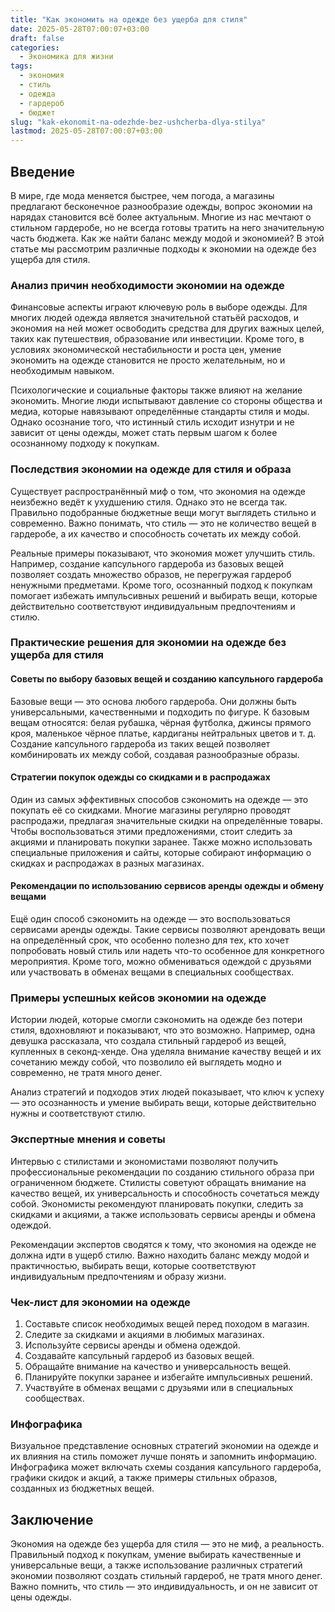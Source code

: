 ```yaml
---
title: "Как экономить на одежде без ущерба для стиля"
date: 2025-05-28T07:00:07+03:00
draft: false
categories:
  - Экономика для жизни
tags:
  - экономия
  - стиль
  - одежда
  - гардероб
  - бюджет
slug: "kak-ekonomit-na-odezhde-bez-ushcherba-dlya-stilya"
lastmod: 2025-05-28T07:00:07+03:00
---
```


## Введение

В мире, где мода меняется быстрее, чем погода, а магазины предлагают бесконечное разнообразие одежды, вопрос экономии на нарядах становится всё более актуальным. Многие из нас мечтают о стильном гардеробе, но не всегда готовы тратить на него значительную часть бюджета. Как же найти баланс между модой и экономией? В этой статье мы рассмотрим различные подходы к экономии на одежде без ущерба для стиля.

### Анализ причин необходимости экономии на одежде

Финансовые аспекты играют ключевую роль в выборе одежды. Для многих людей одежда является значительной статьёй расходов, и экономия на ней может освободить средства для других важных целей, таких как путешествия, образование или инвестиции. Кроме того, в условиях экономической нестабильности и роста цен, умение экономить на одежде становится не просто желательным, но и необходимым навыком.

Психологические и социальные факторы также влияют на желание экономить. Многие люди испытывают давление со стороны общества и медиа, которые навязывают определённые стандарты стиля и моды. Однако осознание того, что истинный стиль исходит изнутри и не зависит от цены одежды, может стать первым шагом к более осознанному подходу к покупкам.

### Последствия экономии на одежде для стиля и образа

Существует распространённый миф о том, что экономия на одежде неизбежно ведёт к ухудшению стиля. Однако это не всегда так. Правильно подобранные бюджетные вещи могут выглядеть стильно и современно. Важно понимать, что стиль — это не количество вещей в гардеробе, а их качество и способность сочетать их между собой.

Реальные примеры показывают, что экономия может улучшить стиль. Например, создание капсульного гардероба из базовых вещей позволяет создать множество образов, не перегружая гардероб ненужными предметами. Кроме того, осознанный подход к покупкам помогает избежать импульсивных решений и выбирать вещи, которые действительно соответствуют индивидуальным предпочтениям и стилю.

### Практические решения для экономии на одежде без ущерба для стиля

#### Советы по выбору базовых вещей и созданию капсульного гардероба

Базовые вещи — это основа любого гардероба. Они должны быть универсальными, качественными и подходить по фигуре. К базовым вещам относятся: белая рубашка, чёрная футболка, джинсы прямого кроя, маленькое чёрное платье, кардиганы нейтральных цветов и т. д. Создание капсульного гардероба из таких вещей позволяет комбинировать их между собой, создавая разнообразные образы.

#### Стратегии покупок одежды со скидками и в распродажах

Один из самых эффективных способов сэкономить на одежде — это покупать её со скидками. Многие магазины регулярно проводят распродажи, предлагая значительные скидки на определённые товары. Чтобы воспользоваться этими предложениями, стоит следить за акциями и планировать покупки заранее. Также можно использовать специальные приложения и сайты, которые собирают информацию о скидках и распродажах в разных магазинах.

#### Рекомендации по использованию сервисов аренды одежды и обмену вещами

Ещё один способ сэкономить на одежде — это воспользоваться сервисами аренды одежды. Такие сервисы позволяют арендовать вещи на определённый срок, что особенно полезно для тех, кто хочет попробовать новый стиль или надеть что-то особенное для конкретного мероприятия. Кроме того, можно обмениваться одеждой с друзьями или участвовать в обменах вещами в специальных сообществах.

### Примеры успешных кейсов экономии на одежде

Истории людей, которые смогли сэкономить на одежде без потери стиля, вдохновляют и показывают, что это возможно. Например, одна девушка рассказала, что создала стильный гардероб из вещей, купленных в секонд-хенде. Она уделяла внимание качеству вещей и их сочетанию между собой, что позволило ей выглядеть модно и современно, не тратя много денег.

Анализ стратегий и подходов этих людей показывает, что ключ к успеху — это осознанность и умение выбирать вещи, которые действительно нужны и соответствуют стилю.

### Экспертные мнения и советы

Интервью с стилистами и экономистами позволяют получить профессиональные рекомендации по созданию стильного образа при ограниченном бюджете. Стилисты советуют обращать внимание на качество вещей, их универсальность и способность сочетаться между собой. Экономисты рекомендуют планировать покупки, следить за скидками и акциями, а также использовать сервисы аренды и обмена одеждой.

Рекомендации экспертов сводятся к тому, что экономия на одежде не должна идти в ущерб стилю. Важно находить баланс между модой и практичностью, выбирать вещи, которые соответствуют индивидуальным предпочтениям и образу жизни.

### Чек-лист для экономии на одежде

1. Составьте список необходимых вещей перед походом в магазин.
2. Следите за скидками и акциями в любимых магазинах.
3. Используйте сервисы аренды и обмена одеждой.
4. Создавайте капсульный гардероб из базовых вещей.
5. Обращайте внимание на качество и универсальность вещей.
6. Планируйте покупки заранее и избегайте импульсивных решений.
7. Участвуйте в обменах вещами с друзьями или в специальных сообществах.

### Инфографика

Визуальное представление основных стратегий экономии на одежде и их влияния на стиль поможет лучше понять и запомнить информацию. Инфографика может включать схемы создания капсульного гардероба, графики скидок и акций, а также примеры стильных образов, созданных из бюджетных вещей.

## Заключение

Экономия на одежде без ущерба для стиля — это не миф, а реальность. Правильный подход к покупкам, умение выбирать качественные и универсальные вещи, а также использование различных стратегий экономии позволяют создать стильный гардероб, не тратя много денег. Важно помнить, что стиль — это индивидуальность, и он не зависит от цены одежды.
